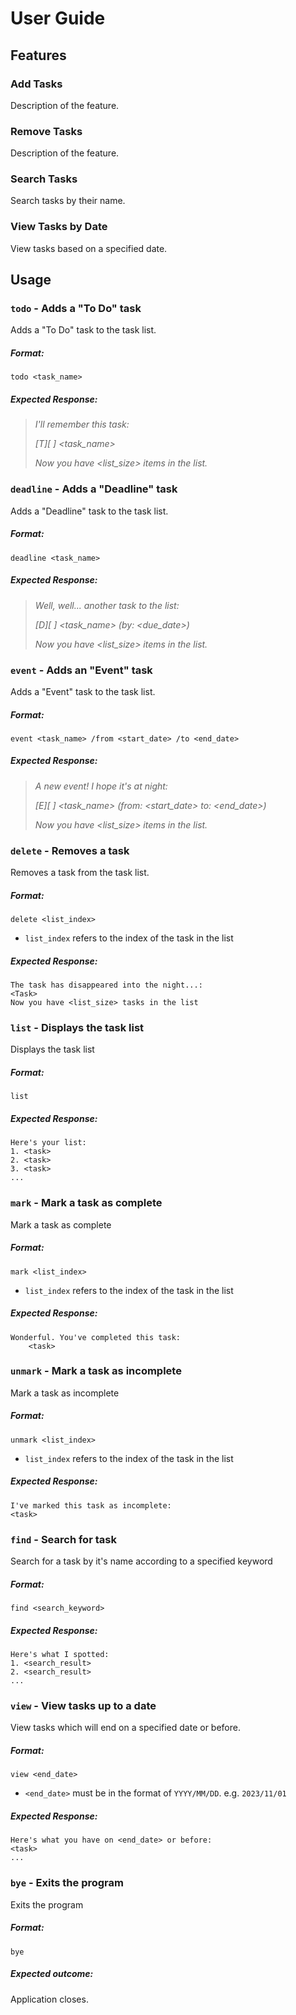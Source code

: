 # User Guide

## Features

### Add Tasks

Description of the feature.

### Remove Tasks

Description of the feature.

### Search Tasks

Search tasks by their name.

### View Tasks by Date

View tasks based on a specified date.

## Usage

### `todo` - Adds a "To Do" task

Adds a "To Do" task to the task list.

##### Format:

`todo <task_name>`

##### Expected Response:

> _I'll remember this task:_
>
> _[T][ ] <task_name>_
>
> _Now you have <list_size> items in the list._

### `deadline` - Adds a "Deadline" task

Adds a "Deadline" task to the task list.

##### Format:

`deadline <task_name>`

##### Expected Response:

> _Well, well... another task to the list:_
>
> _[D][ ] <task_name> (by: <due_date>)_
>
> _Now you have <list_size> items in the list._

### `event` - Adds an "Event" task

Adds a "Event" task to the task list.

##### Format:

`event <task_name> /from <start_date> /to <end_date>`

##### Expected Response:

> _A new event! I hope it's at night:_
>
> _[E][ ] <task_name> (from: <start_date> to: <end_date>)_
>
> _Now you have <list_size> items in the list._

### `delete` - Removes a task

Removes a task from the task list.

##### Format:

`delete <list_index>`

-   `list_index` refers to the index of the task in the list

##### Expected Response:

```
The task has disappeared into the night...:
<Task>
Now you have <list_size> tasks in the list
```

### `list` - Displays the task list

Displays the task list

##### Format:

`list`

##### Expected Response:

```
Here's your list:
1. <task>
2. <task>
3. <task>
...
```

### `mark` - Mark a task as complete

Mark a task as complete

##### Format:

`mark <list_index>`

-   `list_index` refers to the index of the task in the list

##### Expected Response:

```
Wonderful. You've completed this task:
	<task>
```

### `unmark` - Mark a task as incomplete

Mark a task as incomplete

##### Format:

`unmark <list_index>`

-   `list_index` refers to the index of the task in the list

##### Expected Response:

```
I've marked this task as incomplete:
<task>
```

### `find` - Search for task

Search for a task by it's name according to a specified keyword

##### Format:

`find <search_keyword>`

##### Expected Response:

```
Here's what I spotted:
1. <search_result>
2. <search_result>
...
```

### `view` - View tasks up to a date

View tasks which will end on a specified date or before.

##### Format:

`view <end_date>`

-   `<end_date>` must be in the format of `YYYY/MM/DD`. e.g. `2023/11/01`

##### Expected Response:

```
Here's what you have on <end_date> or before:
<task>
...
```

### `bye` - Exits the program

Exits the program

##### Format:

`bye`

##### Expected outcome:

Application closes.
